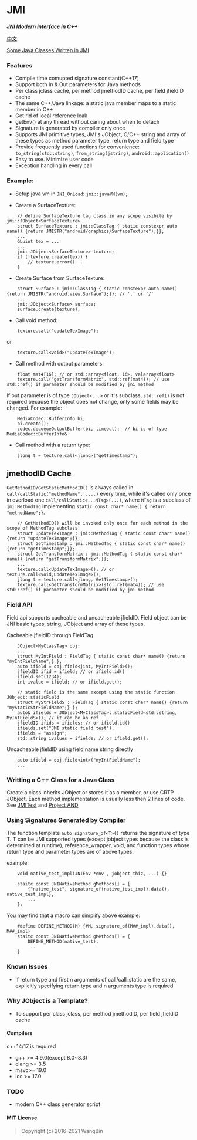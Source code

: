 # JMI
**_JNI Modern Interface in C++_**

[中文](README_zh_CN.md)

[Some Java Classes Written in JMI](https://github.com/wang-bin/AND.git)

### Features

- Compile time comupted signature constant(C++17)
- Support both In & Out parameters for Java methods
- Per class jclass cache, per method jmethodID cache, per field jfieldID cache
- The same C++/Java linkage: a static java member maps to a static member in C++
- Get rid of local reference leak
- getEnv() at any thread without caring about when to detach
- Signature is generated by compiler only once
- Supports JNI primitive types, JMI's JObject, C/C++ string and array of these types as method parameter type, return type and field type
- Provide frequently used functions for convenience: `to_string(std::string)`, `from_string(jstring)`, `android::application()`
- Easy to use. Minimize user code
- Exception handling in every call

### Example:
- Setup java vm in `JNI_OnLoad`: `jmi::javaVM(vm);`

- Create a SurfaceTexture:
```
    // define SurfaceTexture tag class in any scope visibile by jmi::JObject<SurfaceTexture>
    struct SurfaceTexture : jmi::ClassTag { static constexpr auto name() {return JMISTR("android/graphics/SurfaceTexture");}};
    ...
    GLuint tex = ...
    ...
    jmi::JObject<SurfaceTexture> texture;
    if (!texture.create(tex)) {
        // texture.error() ...
    }
```

- Create Surface from SurfaceTexture:
```
    struct Surface : jmi::ClassTag { static constexpr auto name() {return JMISTR("android.view.Surface");}}; // '.' or '/'
    ...
    jmi::JObject<Surface> surface;
    surface.create(texture);
```

- Call void method:
```
    texture.call("updateTexImage");
```

or

```
    texture.call<void>("updateTexImage");
```

- Call method with output parameters:
```
    float mat4[16]; // or std::array<float, 16>, valarray<float>
    texture.call("getTransformMatrix", std::ref(mat4)); // use std::ref() if parameter should be modified by jni method
```

If out parameter is of type `JObject<...>` or it's subclass, `std::ref()` is not required because the object does not change, only some fields may be changed. For example:

```
    MediaCodec::BufferInfo bi;
    bi.create();
    codec.dequeueOutputBuffer(bi, timeout);  // bi is of type MediaCodec::BufferInfo&
```

- Call method with a return type:
```
    jlong t = texture.call<jlong>("getTimestamp");
```

## jmethodID Cache

 `GetMethodID/GetStaticMethodID()` is always called in `call/callStatic("methodName", ....)` every time, while it's called only once in overload one `call/callStatic<...MTag>(...)`, where `MTag` is a subclass of `jmi:MethodTag` implementing `static const char* name() { return "methodName";}`.

```
    // GetMethodID() will be invoked only once for each method in the scope of MethodTag subclass
    struct UpdateTexImage : jmi::MethodTag { static const char* name() {return "updateTexImage";}};
    struct GetTimestamp : jmi::MethodTag { static const char* name() {return "getTimestamp";}};
    struct GetTransformMatrix : jmi::MethodTag { static const char* name() {return "getTransformMatrix";}};
    ...
    texture.call<UpdateTexImage>(); // or texture.call<void,UpdateTexImage>();
    jlong t = texture.call<jlong, GetTimestamp>();
    texture.call<GetTransformMatrix>(std::ref(mat4)); // use std::ref() if parameter should be modified by jni method
```

### Field API

Field api supports cacheable and uncacheable jfieldID. Field object can be JNI basic types, string, JObject and array of these types.

Cacheable jfieldID through FieldTag

```
    JObject<MyClassTag> obj;
    ...
    struct MyIntField : FieldTag { static const char* name() {return "myIntFieldName";} };
    auto ifield = obj.field<jint, MyIntField>();
    jfieldID ifid = ifield; // or ifield.id()
    ifield.set(1234);
    int ivalue = ifield; // or ifield.get();

    // static field is the same except using the static function JObject::staticField
    struct MyStrFieldS : FieldTag { static const char* name() {return "myStaticStrFieldName";} };
    auto& ifields = JObject<MyClassTag>::staticField<std::string, MyIntFieldS>(); // it can be an ref
    jfieldID ifids = ifields; // or ifield.id()
    ifields.set("JMI static field test");
    ifields = "assign";
    std::string ivalues = ifields; // or ifield.get();
```

Uncacheable jfieldID using field name string directly

```
    auto ifield = obj.field<int>("myIntFieldName");
    ...
```

### Writting a C++ Class for a Java Class

Create a class inherits JObject<YouClassTag> or stores it as a member, or use CRTP JObject<YouClass>. Each method implementation is usually less then 2 lines of code. See [JMITest](test/JMITest.h) and [Project AND](https://github.com/wang-bin/AND.git)

### Using Signatures Generated by Compiler

The function template `auto signature_of<T>()` returns the signature of type T. T can be JMI supported types (except jobject types because the class is determined at runtime), reference_wrapper, void, and function types whose return type and parameter types are of above types.

example:

```
    void native_test_impl(JNIEnv *env , jobject thiz, ...) {}

    staitc const JNINativeMethod gMethods[] = {
        {"native_test", signature_of(native_test_impl).data(), native_test_impl},
        ...
    };
```

You may find that a macro can simplify above example:

```
    #define DEFINE_METHOD(M) {#M, signature_of(M##_impl).data(), M##_impl}
    staitc const JNINativeMethod gMethods[] = {
        DEFINE_METHOD(native_test),
        ...
    }
```


### Known Issues

- If return type and first n arguments of call/call_static are the same, explicitly specifying return type and n arguments type is required

### Why JObject is a Template?
- To support per class jclass, per method jmethodID, per field jfieldID cache

#### Compilers

c++14/17 is required

- g++ >= 4.9.0(except 8.0~8.3)
- clang >= 3.5
- msvc>= 19.0
- icc >= 17.0


### TODO
- modern C++ class generator script

#### MIT License
>Copyright (c) 2016-2021 WangBin
